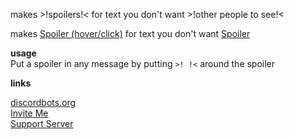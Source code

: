 makes >!spoilers!< for text you don't want >!other people to see!<

makes [Spoiler (hover/click)](https://spoilerbot.page.link/81nF "spoilers") for text you don't want [Spoiler](https://spoilerbot.page.link/hJJ9 "other people to see")

**usage**  
Put a spoiler in any message by putting `>! !<` around the spoiler



**links**  

[discordbots.org](https://discordbots.org/bot/571468928191168513)  
[Invite Me](https://discordapp.com/api/oauth2/authorize?client_id=571468928191168513&permissions=9216&scope=bot)  
[Support Server](https://discord.gg/QyakKPK)
